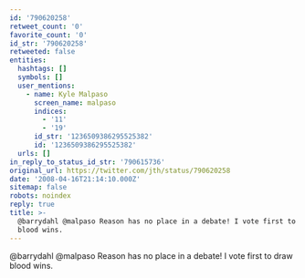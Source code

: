 ```yaml
---
id: '790620258'
retweet_count: '0'
favorite_count: '0'
id_str: '790620258'
retweeted: false
entities:
  hashtags: []
  symbols: []
  user_mentions:
    - name: Kyle Malpaso
      screen_name: malpaso
      indices:
        - '11'
        - '19'
      id_str: '1236509386295525382'
      id: '1236509386295525382'
  urls: []
in_reply_to_status_id_str: '790615736'
original_url: https://twitter.com/jth/status/790620258
date: '2008-04-16T21:14:10.000Z'
sitemap: false
robots: noindex
reply: true
title: >-
  @barrydahl @malpaso Reason has no place in a debate! I vote first to draw
  blood wins.
---
```


@barrydahl @malpaso Reason has no place in a debate! I vote first to draw blood wins.